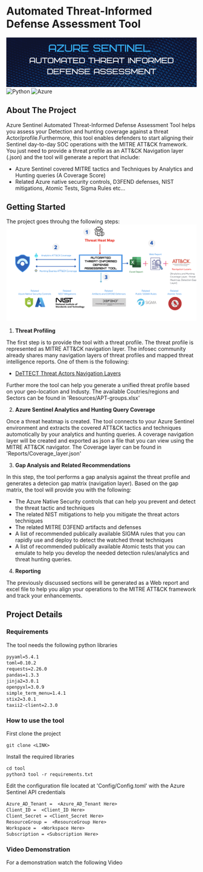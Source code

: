 # Automated Threat-Informed Defense Assessment Tool

<!-- PROJECT SHIELDS -->
<!-- PROJECT LOGO -->
![](Images/banner1.png)
![Python](https://img.shields.io/badge/python-3670A0?style=for-the-badge&logo=python&logoColor=ffdd54)
![Azure](https://img.shields.io/badge/azure-%230072C6.svg?style=for-the-badge&logo=azure-devops&logoColor=white)

<!-- ABOUT THE PROJECT -->
## About The Project

Azure Sentinel Automated Threat-Informed Defense Assessment Tool helps you assess your Detection and hunting coverage against a threat Actor/profile.Furthermore, this tool enables defenders to start aligning their Sentinel day-to-day SOC operations with the MITRE ATT&CK framework. You just need to provide a threat profile as an ATT&CK Navigation layer (.json) and the tool will generate a report that include:

* Azure Sentinel covered MITRE tactics and Techniques by Analytics and Hunting queries (A Coverage Score)
* Related Azure native security controls, D3FEND defenses, NIST mitigations, Atomic Tests, Sigma Rules etc...

<!-- GETTING STARTED -->
## Getting Started

The project goes throuhg the following steps:
![](Images/diagram1.png)

1. **Threat Profiling**

The first step is to provide the tool with a threat profile. The threat profile is represented as MITRE ATT&CK navigation layer. The infosec community already shares many navigation layers of threat profiles and mapped threat intelligence reports. One of them is the following:

* [DeTTECT Threat Actors Navigation Layers](https://github.com/rabobank-cdc/DeTTECT/tree/master/threat-actor-data/ATT%26CK-Navigator-layers "DeTTECT Threat Actors Navigation Layers") 

Further more the tool can help you generate a unified threat profile based on your geo-location and Industy. The available Coutries/regions and Sectors can be found in 'Resources/APT-groups.xlsx'

2. **Azure Sentinel Analytics and Hunting Query Coverage**

Once a threat heatmap is created. The tool connects to your Azure Sentinel environment and extracts the covered ATT&CK tactics and techniques automotically by your analytics and hunting queries. A coverage navigation layer will be created and exported as json a file that you can view using the MITRE ATT&CK navigator. The Coverage layer can be found in 'Reports/Coverage_layer.json'

3. **Gap Analysis and Related Recommendations**

In this step, the tool performs a gap analysis against the threat profile and generates a detecion gap matrix (navigation layer). Based on the gap matrix, the tool will provide you with the following:

* The Azure Native Security controls that can help you prevent and detect the threat tactic and techniques
* The related NIST mitigations to help you mitigate the threat actors techniques
* The related MITRE D3FEND artifacts and defenses 
* A list of recommended publically available SIGMA rules that you can rapidly use and deploy to detect the watched threat techniques 
* A list of recommended publically available Atomic tests that you can emulate to help you develop the needed detection rules/analytics and threat hunting queries. 

4. **Reporting**

The previously discussed sections will be generated as a Web report and excel file to help you align your operations to the MITRE ATT&CK framework and track your enhancements. 


## Project Details 


### Requirements

The tool needs the following python libraries

```
pyyaml=5.4.1
toml=0.10.2
requests=2.26.0
pandas=1.3.3
jinja2=3.0.1
openpyxl=3.0.9
simple_term_menu=1.4.1
stix2=3.0.1
taxii2-client=2.3.0
```

### How to use the tool

First clone the project

```
git clone <LINK>
```
Install the required libraries

```
cd tool
python3 tool -r requirements.txt
```
Edit the configuration file located at 'Config/Config.toml' with the Azure Sentinel API credentials

```
Azure_AD_Tenant =  <Azure_AD_Tenant Here>
Client_ID =  <Client_ID Here> 
Client_Secret = <Client_Secret Here> 
ResourceGroup =  <ResourceGroup Here>
Workspace =  <Workspace Here>
Subscription = <Subscription Here> 
```

### Video Demonstration

For a demonstration watch the following Video



